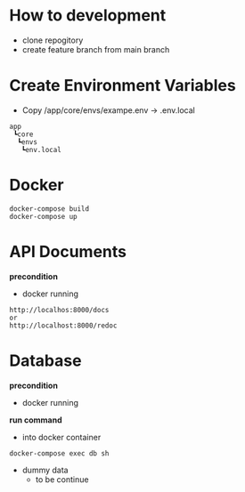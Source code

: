 # How to development

- clone repogitory
- create feature branch from main branch

# Create Environment Variables

- Copy /app/core/envs/exampe.env -> .env.local

```
app
 ┗core
  ┗envs
   ┗env.local
```

# Docker

```
docker-compose build
docker-compose up
```

# API Documents

**precondition**

- docker running

```
http://localhos:8000/docs
or
http://localhost:8000/redoc
```

# Database

**precondition**

- docker running

**run command**

- into docker container

```
docker-compose exec db sh
```

- dummy data
  - to be continue

